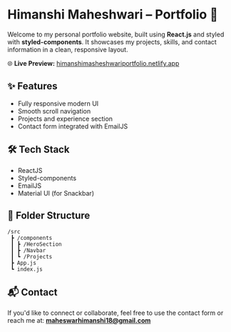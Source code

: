 # Himanshi Maheshwari – Portfolio 💼

Welcome to my personal portfolio website, built using **React.js** and styled with **styled-components**. It showcases my projects, skills, and contact information in a clean, responsive layout.

🌐 **Live Preview:** [himanshimasheshwariportfolio.netlify.app](https://himanshimasheshwariportfolio.netlify.app)

## ✨ Features

- Fully responsive modern UI
- Smooth scroll navigation
- Projects and experience section
- Contact form integrated with EmailJS

## 🛠️ Tech Stack

- ReactJS
- Styled-components
- EmailJS
- Material UI (for Snackbar)

## 📂 Folder Structure

```
/src
 ┣ /components
 ┃ ┣ /HeroSection
 ┃ ┣ /Navbar
 ┃ ┗ /Projects
 ┣ App.js
 ┗ index.js
```

## 📬 Contact

If you'd like to connect or collaborate, feel free to use the contact form or reach me at:
**maheswarhimanshi18@gmail.com**
